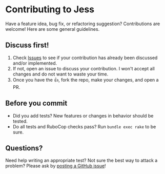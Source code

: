 # Contributing to Jess

Have a feature idea, bug fix, or refactoring suggestion? Contributions are welcome! Here are some general guidelines.

## Discuss first!

1. Check [Issues][] to see if your contribution has already been discussed and/or implemented.
2. If not, open an issue to discuss your contribution. I won't accept all changes and do not want to waste your time.
3. Once you have the :thumbsup:, fork the repo, make your changes, and open a PR.

## Before you commit

* Did you add tests? New features or changes in behavior should be tested.
* Do all tests and RuboCop checks pass? Run `bundle exec rake` to be sure.

## Questions?

Need help writing an appropriate test? Not sure the best way to attack a problem? Please ask by [posting a GitHub issue][Issues]!

[Issues]: https://github.com/mattbrictson/jess/issues
